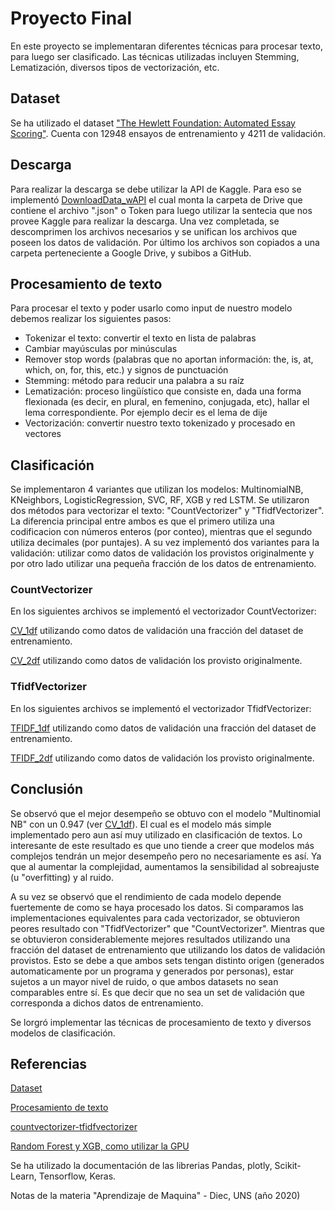 # Proyecto Final

En este proyecto se implementaran diferentes técnicas para procesar texto, para luego ser clasificado. Las técnicas utilizadas incluyen Stemming, Lematización, diversos tipos de vectorización, etc.

## Dataset
Se ha utilizado el dataset ["The Hewlett Foundation: Automated Essay Scoring"](https://www.kaggle.com/c/asap-aes). Cuenta con 12948 ensayos de entrenamiento y 4211 de validación.

## Descarga
Para realizar la descarga se debe utilizar la API de Kaggle. Para eso se implementó [DownloadData_wAPI](https://github.com/GastonRAraujo/Materia-Ap_Maq/blob/master/Proyecto_Final/DownloadData_wAPI.ipynb) el cual monta la carpeta de Drive que contiene el archivo ".json" o Token
para luego utilizar la sentecia que nos provee Kaggle para realizar la descarga. Una vez completada, se descomprimen los archivos necesarios y se unifican los archivos que poseen los datos de validación. Por último los archivos son copiados a una carpeta perteneciente a Google Drive, y subibos a GitHub.

## Procesamiento de texto
Para procesar el texto y poder usarlo como input de nuestro modelo debemos realizar los siguientes pasos:

* Tokenizar el texto: convertir el texto en lista de palabras
* Cambiar mayúsculas por minúsculas
* Remover stop words (palabras que no aportan información: the, is, at, which, on, for, this, etc.) y signos de punctuación
* Stemming: método para reducir una palabra a su raíz
* Lematización: proceso lingüístico que consiste en, dada una forma flexionada (es decir, en plural, en femenino, conjugada, etc), hallar el lema correspondiente. Por ejemplo decir es el lema de dije
* Vectorización: convertir nuestro texto tokenizado y procesado en vectores

## Clasificación
Se implementaron 4 variantes que utilizan los modelos: MultinomialNB,	KNeighbors,	LogisticRegression,	SVC,	RF, XGB y	red LSTM. Se utilizaron dos métodos para vectorizar el texto: "CountVectorizer" y "TfidfVectorizer". La diferencia principal entre ambos es que el primero utiliza una codificacion con números enteros (por conteo), mientras que el segundo utiliza decimales (por puntajes). 
A su vez implementó dos variantes para la validación: utilizar como datos de validación los provistos originalmente y por otro lado utilizar una pequeña fracción de los datos de entrenamiento.

### CountVectorizer 
En los siguientes archivos se implementó el vectorizador CountVectorizer:

[CV_1df](https://github.com/GastonRAraujo/Materia-Ap_Maq/blob/master/Proyecto_Final/CV_1df.ipynb) utilizando como datos de validación una fracción del dataset de entrenamiento.

[CV_2df](https://github.com/GastonRAraujo/Materia-Ap_Maq/blob/master/Proyecto_Final/CV_2df.ipynb) utilizando como datos de validación los provisto originalmente.


### TfidfVectorizer
En los siguientes archivos se implementó el vectorizador TfidfVectorizer:

[TFIDF_1df](https://github.com/GastonRAraujo/Materia-Ap_Maq/blob/master/Proyecto_Final/TFIDF_1df.ipynb) utilizando como datos de validación una fracción del dataset de entrenamiento.

[TFIDF_2df](https://github.com/GastonRAraujo/Materia-Ap_Maq/blob/master/Proyecto_Final/TFIDF_2df.ipynb) utilizando como datos de validación los provisto originalmente.


## Conclusión
Se observó que el mejor desempeño se obtuvo con el modelo "Multinomial NB" con un 0.947 (ver [CV_1df](https://github.com/GastonRAraujo/Materia-Ap_Maq/blob/master/Proyecto_Final/CV_1df.ipynb)). El cual es el modelo más simple implementado pero aun así muy utilizado en clasificación de textos. Lo interesante de este resultado es que uno tiende a creer que modelos más complejos tendrán un mejor desempeño pero no necesariamente es así. Ya que al aumentar la complejidad, aumentamos la sensibilidad al sobreajuste (u "overfitting) y al ruido.

A su vez se observó que el rendimiento de cada modelo depende fuertemente de como se haya procesado los datos. Si comparamos las implementaciones equivalentes para cada vectorizador, se obtuvieron peores resultado con "TfidfVectorizer" que "CountVectorizer". Mientras que se obtuvieron considerablemente mejores resultados utilizando una fracción del dataset de entrenamiento que utilizando los datos de validación provistos. Esto se debe a que ambos sets tengan distinto origen (generados automaticamente por un programa y generados por personas), estar sujetos a un mayor nivel de ruido, o que ambos datasets no sean comparables entre sí. Es que decir que no sea un set de validación que corresponda a dichos datos de entrenamiento.

Se lorgró implementar las técnicas de procesamiento de texto y diversos modelos de clasificación.

## Referencias

[Dataset](https://www.kaggle.com/c/asap-aes)

[Procesamiento de texto](https://www.kaggle.com/sudalairajkumar/getting-started-with-text-preprocessing/notebook#Spelling-Correction)

[countvectorizer-tfidfvectorizer](https://www.kaggle.com/adamschroeder/countvectorizer-tfidfvectorizer-predict-comments)

[Random Forest y XGB, como utilizar la GPU](https://medium.datadriveninvestor.com/increasing-the-power-of-xgboost-with-the-use-of-google-colabs-gpu-230f11fcdea4)

Se ha utilizado la documentación de las librerias Pandas, plotly, Scikit-Learn, Tensorflow, Keras.

Notas de la materia "Aprendizaje de Maquina" - Diec, UNS (año 2020)
